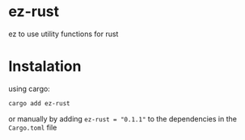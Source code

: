 # ez-rust
ez to use utility functions for rust


# Instalation
using cargo:
```bash
cargo add ez-rust
```
or manually by adding `ez-rust = "0.1.1"` to the dependencies in the `Cargo.toml` file
